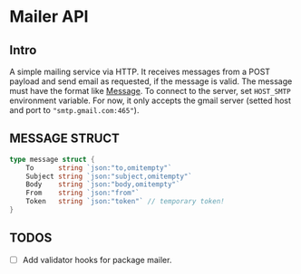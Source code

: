# Mailer API
## Intro
A simple mailing service via HTTP.
It receives messages from a POST payload and send email as requested, if the message is valid. 
The message must have the format like [Message](#message-struct).
To connect to the server, set `HOST_SMTP` environment variable.
For now, it only accepts the gmail server (setted host and port to `"smtp.gmail.com:465"`).

## MESSAGE STRUCT
``` go
type message struct {
	To      string `json:"to,omitempty"`
	Subject string `json:"subject,omitempty"`
	Body    string `json:"body,omitempty"`
	From    string `json:"from"`
	Token   string `json:"token"` // temporary token!
}
```
## TODOS
- [ ] Add validator hooks for package mailer.

